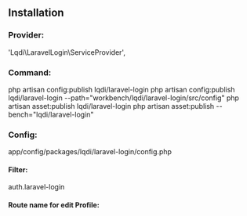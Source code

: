## Installation

### Provider: 
'Lqdi\LaravelLogin\ServiceProvider',

### Command: 
php artisan config:publish lqdi/laravel-login
php artisan config:publish lqdi/laravel-login --path="workbench/lqdi/laravel-login/src/config"
php artisan asset:publish lqdi/laravel-login
php artisan asset:publish --bench="lqdi/laravel-login"

### Config:
app/config/packages/lqdi/laravel-login/config.php

#### Filter:
auth.laravel-login

#### Route name for edit Profile:

